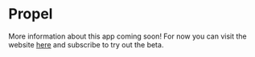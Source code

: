 # Propel
More information about this app coming soon!
For now you can visit the website [here](http://busumtwi.com/) and subscribe to try out the beta.
